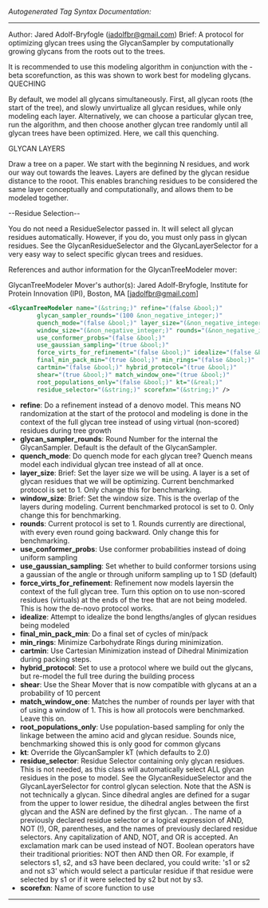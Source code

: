<!-- THIS IS AN AUTOGENERATED FILE: Don't edit it directly, instead change the schema definition in the code itself. -->

_Autogenerated Tag Syntax Documentation:_

---
Author: Jared Adolf-Bryfogle (jadolfbr@gmail.com)
Brief: A protocol for optimizing glycan trees using the GlycanSampler by  computationally growing glycans from the roots out to the trees.

It is recommended to use this modeling algorithm in conjunction with the -beta scorefunction,  as this was shown to work best for modeling glycans.
QUECHING

By default, we model all glycans simultaneously.  First, all glycan roots (the start of the tree), and slowly unvirtualize 
all glycan residues, while only modeling each layer. 
Alternatively, we can choose a particular glycan tree, run the algorithm,  and then choose another glycan tree randomly until all 
glycan trees have been optimized. 
Here, we call this quenching. 

GLYCAN LAYERS 

Draw a tree on a paper.  We start with the beginning N residues, and work our way out towards the leaves. 
Layers are defined by the glycan residue distance to the rooot.   This enables branching residues to be considered the same 
layer conceptually and computationally, and allows them to be modeled together. 

--Residue Selection-- 

 You do not need a ResidueSelector passed in.  It will select all glycan residues automatically.
 However, if you do, you must only pass in glycan residues.   See the GlycanResidueSelector and the GlycanLayerSelector  for a very easy way to select specific glycan trees and residues. 

References and author information for the GlycanTreeModeler mover:

GlycanTreeModeler Mover's author(s):
Jared Adolf-Bryfogle, Institute for Protein Innovation (IPI), Boston, MA [jadolfbr@gmail.com]

```xml
<GlycanTreeModeler name="(&string;)" refine="(false &bool;)"
        glycan_sampler_rounds="(100 &non_negative_integer;)"
        quench_mode="(false &bool;)" layer_size="(&non_negative_integer;)"
        window_size="(&non_negative_integer;)" rounds="(&non_negative_integer;)"
        use_conformer_probs="(false &bool;)"
        use_gaussian_sampling="(true &bool;)"
        force_virts_for_refinement="(false &bool;)" idealize="(false &bool;)"
        final_min_pack_min="(true &bool;)" min_rings="(false &bool;)"
        cartmin="(false &bool;)" hybrid_protocol="(true &bool;)"
        shear="(true &bool;)" match_window_one="(true &bool;)"
        root_populations_only="(false &bool;)" kt="(&real;)"
        residue_selector="(&string;)" scorefxn="(&string;)" />
```

-   **refine**: Do a refinement instead of a denovo model. This means NO randomization at the start of the protocol and modeling is done  in the context of the full glycan tree instead of using virtual (non-scored) residues during tree growth
-   **glycan_sampler_rounds**: Round Number for the internal the GlycanSampler.   Default is the default of the GlycanSampler.
-   **quench_mode**: Do quench mode for each glycan tree? Quench means model each individual glycan tree instead of all at once.
-   **layer_size**: Brief: Set the layer size we will be using.  A layer is a set of glycan residues that we will be optimizing.
  Current benchmarked protocol is set to 1.  Only change this for benchmarking.
-   **window_size**: Brief: Set the window size.  This is the overlap of the layers during modeling. 
 Current benchmarked protocol is set to 0.  Only change this for benchmarking.
-   **rounds**: Current protocol is set to 1.  Rounds currently are directional, with every even round going backward.  Only change this for benchmarking.
-   **use_conformer_probs**: Use conformer probabilities instead of doing uniform sampling
-   **use_gaussian_sampling**: Set whether to build conformer torsions using a gaussian of the angle or through uniform sampling up to 1 SD (default)
-   **force_virts_for_refinement**: Refinement now models layersin the context of the full glycan tree.
 Turn this option on to use non-scored residues (virtuals) at the ends of the tree that are not being modeled.
  This is how the de-novo protocol works.
-   **idealize**: Attempt to idealize the bond lengths/angles of glycan residues being modeled
-   **final_min_pack_min**: Do a final set of cycles of min/pack
-   **min_rings**: Minimize Carbohydrate Rings during minimization.
-   **cartmin**: Use Cartesian Minimization instead of Dihedral Minimization during packing steps.
-   **hybrid_protocol**: Set to use a protocol where we build out the glycans, but re-model the full tree during the building process
-   **shear**: Use the Shear Mover that is now compatible with glycans at an a probability of 10 percent
-   **match_window_one**: Matches the number of rounds per layer with that of using a window of 1.  This is how all protocols were benchmarked.  Leave this on.
-   **root_populations_only**: Use population-based sampling for only the linkage between the amino acid and glycan residue. Sounds nice, benchmarking showed this is only good for common glycans
-   **kt**: Override the GlycanSampler kT (which defaults to 2.0)
-   **residue_selector**: Residue Selector containing only glycan residues.  This is not needed, as this class will automatically select ALL glycan residues in the pose to model.   See the GlycanResidueSelector and the GlycanLayerSelector for control glycan selection.   Note that the ASN is not technically a glycan.  Since dihedral angles are defined for a sugar from the upper to lower residue, the dihedral angles between the first glycan and the ASN are defined by the first glycan. . The name of a previously declared residue selector or a logical expression of AND, NOT (!), OR, parentheses, and the names of previously declared residue selectors. Any capitalization of AND, NOT, and OR is accepted. An exclamation mark can be used instead of NOT. Boolean operators have their traditional priorities: NOT then AND then OR. For example, if selectors s1, s2, and s3 have been declared, you could write: 's1 or s2 and not s3' which would select a particular residue if that residue were selected by s1 or if it were selected by s2 but not by s3.
-   **scorefxn**: Name of score function to use

---

